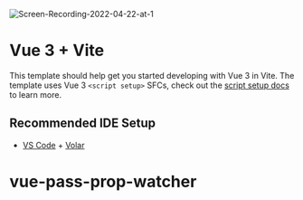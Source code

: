 ![Screen-Recording-2022-04-22-at-1](https://user-images.githubusercontent.com/49799116/164880142-2fb48f23-1551-4645-bd7f-bff1aa0c4423.gif)

# Vue 3 + Vite

This template should help get you started developing with Vue 3 in Vite. The template uses Vue 3 `<script setup>` SFCs, check out the [script setup docs](https://v3.vuejs.org/api/sfc-script-setup.html#sfc-script-setup) to learn more.

## Recommended IDE Setup

- [VS Code](https://code.visualstudio.com/) + [Volar](https://marketplace.visualstudio.com/items?itemName=johnsoncodehk.volar)
# vue-pass-prop-watcher


